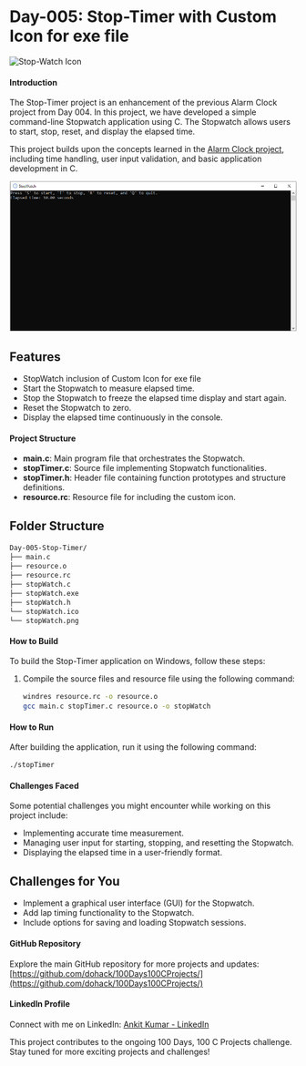 # Day-005: Stop-Timer with Custom Icon for exe file
![Stop-Watch Icon](stopWatch.ico)

#### Introduction
The Stop-Timer project is an enhancement of the previous Alarm Clock project from Day 004. In this project, we have developed a simple command-line Stopwatch application using C. The Stopwatch allows users to start, stop, reset, and display the elapsed time.

This project builds upon the concepts learned in the [Alarm Clock project](https://github.com/dohack/100Days100CProjects/tree/main/Day-004-Alarm-Clock), including time handling, user input validation, and basic application development in C.

![Stop-Watch App](stopWatch.PNG)

## Features

- StopWatch inclusion of Custom Icon for exe file 
- Start the Stopwatch to measure elapsed time.
- Stop the Stopwatch to freeze the elapsed time display and start again.
- Reset the Stopwatch to zero.
- Display the elapsed time continuously in the console.

#### Project Structure
- **main.c**: Main program file that orchestrates the Stopwatch.
- **stopTimer.c**: Source file implementing Stopwatch functionalities.
- **stopTimer.h**: Header file containing function prototypes and structure definitions.
- **resource.rc**: Resource file for including the custom icon.

## Folder Structure

```plaintext
Day-005-Stop-Timer/
├── main.c
├── resource.o
├── resource.rc
├── stopWatch.c
├── stopWatch.exe
├── stopWatch.h
└── stopWatch.ico
└── stopWatch.png
```

#### How to Build
To build the Stop-Timer application on Windows, follow these steps:
1. Compile the source files and resource file using the following command:
   ```bash
   windres resource.rc -o resource.o
   gcc main.c stopTimer.c resource.o -o stopWatch
   ```

#### How to Run
After building the application, run it using the following command:
```bash
./stopTimer
```

#### Challenges Faced
Some potential challenges you might encounter while working on this project include:
- Implementing accurate time measurement.
- Managing user input for starting, stopping, and resetting the Stopwatch.
- Displaying the elapsed time in a user-friendly format.

## Challenges for You

- Implement a graphical user interface (GUI) for the Stopwatch.
- Add lap timing functionality to the Stopwatch.
- Include options for saving and loading Stopwatch sessions.

#### GitHub Repository
Explore the main GitHub repository for more projects and updates:
[https://github.com/dohack/100Days100CProjects/](https://github.com/dohack/100Days100CProjects/)

#### LinkedIn Profile
Connect with me on LinkedIn:
[Ankit Kumar - LinkedIn](https://www.linkedin.com/in/ankit-kumar-4585b5284/)

This project contributes to the ongoing 100 Days, 100 C Projects challenge. Stay tuned for more exciting projects and challenges!
